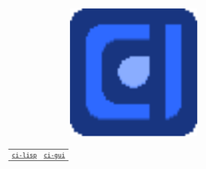 <div align="center">
  <h1>
    <img src="ci-logo.png" height="256">
  </h1>
  <table>
    <tr>
      <td>
        <a href="./ci-lisp/README.md"><code>ci-lisp</code></a>
      </td>
      <td>
        <a href="./ci-gui/README.md"><code>ci-gui</code></a>
      </td>
    </tr>
  </table>
</div>

